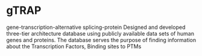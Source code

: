 # gTRAP
gene-transcription-alternative splicing-protein
Designed and developed three-tier architecture database using publicly available data sets of human genes and proteins. The database serves the purpose of finding information about the Transcription Factors, Binding sites to PTMs
